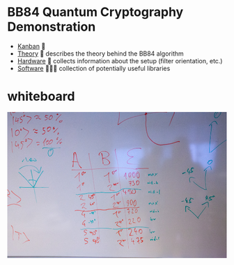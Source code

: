 # BB84 Quantum Cryptography Demonstration

* [Kanban](https://github.com/bmedicke/quantum_cryptography/projects/1) 📝
* [Theory](theory.md) 💭 describes the theory behind the BB84 algorithm
* [Hardware](hardware.md) 🔭 collects information about the setup (filter orientation, etc.)
* [Software](software.md) 🧑🏻‍💻 collection of potentially useful libraries

# whiteboard

![filter](whiteboard/IMG_0391.jpg)
